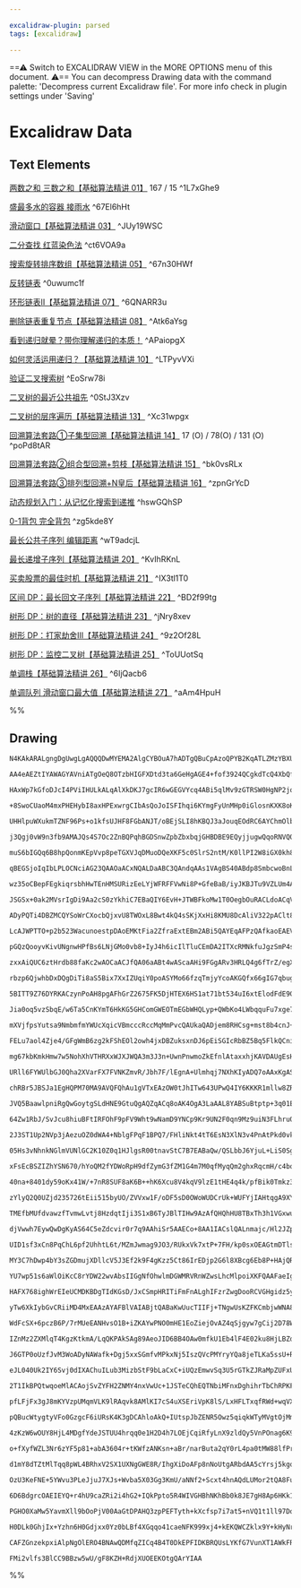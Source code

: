 ```yaml
---

excalidraw-plugin: parsed
tags: [excalidraw]

---
```

==⚠  Switch to EXCALIDRAW VIEW in the MORE OPTIONS menu of this document. ⚠== You can decompress Drawing data with the command palette: 'Decompress current Excalidraw file'. For more info check in plugin settings under 'Saving'


# Excalidraw Data
## Text Elements
[两数之和 三数之和【基础算法精讲 01】](https://www.bilibili.com/video/BV1bP411c7oJ/) 167 / 15 ^1L7xGhe9

[盛最多水的容器 接雨水](https://www.bilibili.com/video/BV1Qg411q7ia/) ^67El6hHt

[滑动窗口【基础算法精讲 03】](https://www.bilibili.com/video/BV1hd4y1r7Gq/) ^JUy19WSC

[二分查找 红蓝染色法](https://www.bilibili.com/video/BV1AP41137w7/) ^ct6VOA9a

[搜索旋转排序数组【基础算法精讲 05】](https://www.bilibili.com/video/BV1QK411d76w/) ^67n30HWf

[反转链表](https://www.bilibili.com/video/BV1sd4y1x7KN/) ^0uwumc1f

[环形链表II【基础算法精讲 07】](https://www.bilibili.com/video/BV1KG4y1G7cu/) ^6QNARR3u

[删除链表重复节点【基础算法精讲 08】](https://www.bilibili.com/video/BV1VP4y1Q71e/) ^Atk6aYsg

[看到递归就晕？带你理解递归的本质！](https://www.bilibili.com/video/BV1UD4y1Y769/) ^APaiopgX

[如何灵活运用递归？【基础算法精讲 10】](https://www.bilibili.com/video/BV18M411z7bb/) ^LTPyvVXi

[验证二叉搜索树](https://www.bilibili.com/video/BV14G411P7C1/) ^EoSrw78i

[二叉树的最近公共祖先](https://www.bilibili.com/video/BV1W44y1Z7AR/) ^0StJ3Xzv

[二叉树的层序遍历【基础算法精讲 13】](https://www.bilibili.com/video/BV1hG4y1277i/) ^Xc31wpgx

[回溯算法套路①子集型回溯【基础算法精讲 14】](https://www.bilibili.com/video/BV1mG4y1A7Gu/)
17 (O) / 78(O) / 131 (O) ^poPd8tAR

[回溯算法套路②组合型回溯+剪枝【基础算法精讲 15】](https://www.bilibili.com/video/BV1xG4y1F7nC/) ^bk0vsRLx

[回溯算法套路③排列型回溯+N皇后【基础算法精讲 16】](https://www.bilibili.com/video/BV1mY411D7f6/) ^zpnGrYcD

[动态规划入门：从记忆化搜索到递推](https://www.bilibili.com/video/BV1Xj411K7oF/) ^hswGQhSP

[0-1背包 完全背包](https://www.bilibili.com/video/BV16Y411v7Y6/) ^zg5kde8Y

[最长公共子序列 编辑距离](https://www.bilibili.com/video/BV1TM4y1o7ug/) ^wT9adcjL

[最长递增子序列【基础算法精讲 20】](https://www.bilibili.com/video/BV1ub411Q7sB/) ^KvIhRKnL

[买卖股票的最佳时机【基础算法精讲 21】](https://www.bilibili.com/video/BV1ho4y1W7QK/) ^IX3tl1T0

[区间 DP：最长回文子序列【基础算法精讲 22】](https://www.bilibili.com/video/BV1Gs4y1E7EU/) ^BD2f99tg

[树形 DP：树的直径【基础算法精讲 23】](https://www.bilibili.com/video/BV17o4y187h1/) ^jNry8xev

[树形 DP：打家劫舍III【基础算法精讲 24】](https://www.bilibili.com/video/BV1vu4y1f7dn/) ^9z2Of28L

[树形 DP：监控二叉树【基础算法精讲 25】](https://www.bilibili.com/video/BV1oF411U7qL/) ^ToUUotSq

[单调栈【基础算法精讲 26】](https://www.bilibili.com/video/BV1VN411J7S7/) ^6IjQacb6

[单调队列 滑动窗口最大值【基础算法精讲 27】](https://www.bilibili.com/video/BV1bM411X72E/) ^aAm4HpuH

%%
## Drawing
```compressed-json
N4KAkARALgngDgUwgLgAQQQDwMYEMA2AlgCYBOuA7hADTgQBuCpAzoQPYB2KqATLZMzYBXUtiRoIACyhQ4zZAHoFAc0JRJQgEYA6bGwC2CgF7N6hbEcK4OCtptbErHALRY8RMpWdx8Q1TdIEfARcZgRmBShcZQUebQA2bR4aOiCEfQQOKGZuAG1wMFAwYogSbggADQA1AEV2AElrSQB9AHUoABlmKABBACUoPoB2JH4S2ERywOwojmVglOLITG5n

AA4eAEZtIYAWAGYAVniATgOeQ8OTzbHIGFXDtd3ta6GeHgAGE4+fof3924QCgkdTcQ4XbQffabTbffanNYnJ6AyQIQjKaRgobaXZrQ6beJDeI8a4Ha7xQHWebiVAfQHdUhsADWCAAwmx8GxSOUAMSbBD8/mLEqaXDYJnKRlCDjEdmc7kSHmaHgAMx4mk0wsgKsI+HwAGVYAsJIIPFqIAzmQhWiDJNw+AUBFBGSzDTBjehTWVAVKMRxwjk0DdHRA2

HAxWp7kGfoDJcI4PViIHULkALqAlXkDKJ7gcIR6wGEGVYcq4ABi5qlMv9zGTRSW0HgNP2joAvvSEAhiNxYZsLh8DsTAYwWOwuGg3sOmKxOAA5ThibjQ/ZIt6HXaF5gAETSUC73BVBDCgM0whlAFFghkssm04ChHBiLg992g38ob99kM3mtAUQOEyub5vgf5sOK+5oIe+BhAU7YFPWkBlBImwdEMmAAOKoic5oTDS0BYFA5orGg6ybNiQwfPEeJ9t

+8SwoCUaoM4mxPHEHybI8axHPExwrgCIbAsQoJoISFIhqi6KYmgFyUnMHp0iGlosnKXK8oKAqjCGorinG0qyhyqmKsqaoauaOp6m6HoWhy3qKc6Vo2kJdrSfS9mukaeFet2PrCH6AY9oCYYRrAPYxiGukJkmeTpiGma4Nmr6oHmBYhkWxAlhIuDoZWZ7EDWybJSBimdolnxIh8VwnI8U6jpw9qHApDYjjOHDzhwi5BjCHw8GsRKHPxDaENuu4Qag

UHHlpuWXukmTZNF96Ps+o1kfsUJHF8FGbANJT/oBEjSLI8hKBQJ3aJouqEOdRC6AYChmOlbAKAAQlUmyaAACrsMLYEMbAAFIKOanLgYl40IICe6YIREiADwbgAI+7kuSACRygAOpoA0nKADEqqCAJBy6MY4ACAyAF/qgACHoA6d6AKs2gB9PoATdG0psgCIDKmqaoASQyoAoLOHJWlAACoEeUyN4zjeNE2TVO0+xjMABQHXIigKCdFBnRdV2EDdh

j3Qgj0vW9n3fb9AMAJQs4S7Oc2ZnBQPqhBGDSnwZpbZbxbqjGHBDBE9EQyjjugwQqoRNVQOYBCe+iPvQGG5p6FkuBFkwOZoIVgWkOiRYEHzUPlPDiOo5jwuY6LFM03TjPM6zZsceauBCFAbB9OENs0mDf5xwAEmiGLQyzSSHLBYwIaUiUQISl7xJIrcByGuHlJDk8NsRTFrGRSSUdRPC0b2DGrGRDXaEcX34mseKHEMgKCcJvB/CiHdSbwbshlS8

muS6bIGQq6B8hpQonmKEpVvp8peTGXVJqDMuoDQeXKF5c0SlrS2ntM/K0llPI2W8iGX0kh8oBRDEFbAkZQqNRKBFRMt4YoNjiglICKVBrFgXhAXArccp6SwYnYCHZlo8H+CcEk+xfwhmamOHsewaotTah1Xg/xvzryGHwwaw1ggvgPEecGk09LTWvHNNAd4QwPifIot8q0SS7D+A1eIYkGy7XKLLI6CtTqq1VurO6JAtbPVejUZQX1NgAEchhWEB

qBEGSjoIqIbLPLOCNciAG23QAAOaACxNQALDaABC3QAndqAAs1VAgBS40ABdp8SmbcwoBnLuEAolxKSWkzJOTUwyxkHLY6diVYXUcZrbWbiPEwh8X4w2FssjW1tvaQh2pHbO3wK7d2UNQ7e3KH7OeJQRxB3cBM8Otc4BR0trHf0pAE5JTYTglO/h0781hhEmJCSUnpOybk1MVca51wbn0tAzohAhJ2m3G+XdtgXD7vBVKQ8/oAFUYCwlaPqVkOEm

wz35oCBepFEgkiqrsbhHwTEnHMSURizEeLYjWFRFFVwNi8P+GfeBaB/iyJKBJTu9VZLUm4AMi0blX6AMVOpb+Wlf66RlCpd+EAlSqhAWZcByCoGoJgQyxyF8HQNlgUKk0IqfJ+Ewf5IMgVwx4JCtGOlxCopaLISUChCAtlJ1SrQ0s9QmHViVds6hJQwjLX2D1feRiRGCKDOuZ1c4Fw0k2FCXqvCzGosQvIhA+ixrKJPFNK8s1SELT0ctd8Ri/hL0

JSGSx+0ak2MVsrIgDi9Aa2cS0zYkhiC7EBaQIY6EvH+JTWBFkoMw1T0OegbOuRACLdoACqVADpXoAY+VC7i1pPsUu+TCkC3bd23txcoTS2sfLTN9jGm5qcQ9Vxhbi2lvLZWrpDsemN36VuqATt9AuzBGM3oXtw7TPNHM4O+BFkz0joCaOUQ46bMSkahsXJU4cAOZnI5iNR09pJkXCWA68mUhufXVg9zUCPOeZAf8CB26SXeT3L5xQB5IXQDMeIVQ

ADyPQTi4DBZMCQYSoWrCXocbQjxvU8TWOxL8Bwt4kQ4sSKjXxHi8KMU8DcAliV322pAClt8ZIPzkjSOlsCuVqS/ppBs2k/65Sk0ZPlpkwEWUgbKs0iCWTiucrwbTCAZWejleg3yirazYPfaq/BGrYxSkitG2KWYDWvp2TQ9KdDcB/XNXlS1b6bUlR7LsTh8J4TfHdT7WEkrZnTjHGIr19rEQ9RJGSwNO4FGjWbqoi8kabzzR0YtENK1upnD2H2Li

LcAJWPTTO+p2b523WacunoestpDAoEMKtFia2ZfraExtEBm2ABi5QAYEqAFPzQAfkaoEAEV+gBdkMAMvmgAnIPJqB9BvMBu5FG5NmbC3ltVOnXUpWc7roLqazrFrnivwdYUJu2Kltel2zpSqIZh6RnHobeMs9UyED+0vUweZIcvskfvSGR96z46uetZAD9+z8DDt/Zt8bU25tLZW1csDtcIM7oeaQJ5lWENvJ7Ch4ocE0M/PKISDgq1W6tBVERvC

pGQzQooyvKivUNgnwHPfBs6LNjGMo0vb8+IyJ4h6icIlTluCEmDA2ITXcRMNkfuJgzSmP4stkyKdl/9Vc8uAap2KgqNPGa03ZF+umEGm6QUb6yJuGwYJYSzFVwVGLes1fZkh+XyHOcNW5koaUMroFwAAaR8w7/zAhAtoCuFRXYjwZERZ7FcCL8WezEnhLsdjdKhrpeDb14J4a1G5c0SmXVkBdFLUSsVhNxiBzi5TUWPa6ADu2KOw0k7jX83LpqEH

zxxAiQUC6ztHrdb88faKc2wAOCaACJfQA06aABt4wAScaAHi9FGgARv3HRLQ4g6fTrZ/egXI0/5/L7Xxv2kW/9s1cO1my6DW81Lp1t33v/ebvdKttj3gT2XtHqjye29EgL2BzXp/7oDLKrIxzPo+5Q6hh7Jpxw4DaT6z6L4r7r6AZ9oVTb4PzgZ3JNx9YvL+iIaUpBjE5gCk6FDk4SAfBCAUBCD6DYCbB04QzgokaQpM7kZ84JCIqXCx64i4jc5o

rbzp6QjwhbDxDQgDiTi8aS5Bix7XxIZUqiY0poASYMo66fzqTmjyYcoAKGQfx66gIG7qbugoK242pip8bRZOgvxGY262R25mYO4y4lC4I2YsxhQNhaqOZe7xQuZUJFTuYB70IdCh5+a+4R7LR4jBYrjsSpYMCxZ1TSGnz8JxGtSercAHAUSx5dSbg54hpZZyYRozR5Y6oxoV5CKGKlYIr9QCYQCppN6X4t7X45od736vTMCrqbCYBDBB6ziD5wbD

5BITT9Z76DYRKACzynPoAH8pgAFhGrZ2675FK5DjHTEX6HS1at71bt534uI6xtElodFdE9G3bkL3bv72x3ZZAHrf6oB8GQCzzAE1E/YzKQBXoLJA4gEg4Nhg4QGQ5+FOEwFfpwHDHNpLEzHo6YGY7YHcAwb44EG3wfK9wk79zkHoDxA1Czj9B9D7BCD04QqZxkYkRJpUZ9hIrfjwgcRkRMZMR9gnzaBkRIgpYURbA8A8YNjnx6ZHB16y6E7SQ3H0

Jia0oq5vzSbqE/w6Ta5CnKYmT6HkKG5GHComGWEOTmEGbWHQLyp+QWbKo4LWbqquFu7xge7FFObeGQG/GIQmqZQACywRmpVqZpFokeeplEP42KCerq1RAiHq7UNIMiDUBI3q2RI0I+gxIoBRGinhJQ5eRW8apWVRJwnJeBjeUg9Rs6beasp2neOsQe6Eex6EQw2AQgvRNR/RkEuBtx8BESgA9c6ABG+tMfUPUKfkihgXMQUhtjWXWQ2agROkMFOi

mXVjfpsYutsa9NmbmfmYWUcXqicVBmcccRccMqMmPvcQAUkaQADjem8RHCsg+mst8b4cnJ+t+uPlWbWVMfWY2T2bMSUNXBCZBjSNCfXvgdyd3J8oid8oNEPD0FAEyPELgAAJrMDKA4nMF4msEEnsF7C9TnAiEcS8m84EgnBUZwpkh4i8JIoS4XyEgWFSDPkK7Xn8lKGClMpq4yYaFa6KYSm6EqbSl6qylWRqmW46bKmMWGbW4MV2EKoOFO5qou5u

FELu7aol4Zje4/GFgWmB6zg2kFShEOl2owh4jxDBZuksxnDJ6pEiSGIcRbBZ5Bq5FlkQCniF6FHF7aINhRlxrlH86nAIqVZJnN6pkbHpnNHDmbBVCfSAo1BDD8hFnAy1oDGwb4RAkRKAAESoACZp0xgAs4mACwmoAEFBgAnQ6NlrDNklDkCtnDG5BhWRWxUJVdkSxJUrG1INHHZOVbEFpuV7GeXeWTmDLbozmf7zmvaLlDGnphzfa/aAGvGtXA7b

mg67kbKmkHmw7w5NohXhVTHRXxWJXJWQA3m3J3n+UwnPnwmoZkEfnlAtaxxhjKAVDAUgEsHzxsH7A4gnA/i9ikp9iUnMRIofKUQIpHzxk9TGIYV6a0ayGEF3zUpPwsWqHq5kVikUXEW67UUCqGH0UmZSpmFSH6YsWqng0pX2GWqOHQ46m8X6kPiGlCXGmUKsJQH+6eY4ZSX7nFTLRURrTOkxGemRaumrmiLqUswIoUTxBQhKWpS6V54hmQCGU5bG

URll6FYWUlbGJ0Qha2XVarFX7FVNKZmvR/Jbh7F/lEgnA+Ulmhqj7NXhKIyADQ7oAAxKgASAmABK+oAIw6gAqmaAD4/4AGR6gABvKABgLoAMeRBtiSgANOaAAUsYAID/V5kAqVw1xSOtBtJtFtNt9t+tTtbtBVGa/ZTRpVy6st8titL+e6D2u65x+6C572zVy5jxf2a5QBm5oBO54B/Voluyh5gJx5WtetRtZtVtdtDtLt7tYJiuWB81pZateBBO

chRBr5JBSJa1EgHQPM70MA9AVQFQhAu1gVTxEAzOW0tJhITw643UPwQ4IY6KKKR1mllw8ZRwQwVUz1UuR8b1wmvJSuAp31lFPKv1opCmekqhehINECcpmmthphZuzFENVhbFcNntCNtpSNoYKNBCdmBpglpleqIlRN/hnm70hNON9ptqiUMixibw34FNyR9o0Ial3pPYvU3qO9O9MR2eQZC12WxA6iUanukZ/Nle74q0ZElEq0AaNRDeYthVDlA5

JVQ5BaawlpniRgQwGoytgSLdHNE9GtuQgAQZqACq8oAK4OgA3LaAAL8YABSuBtptp+3q01EAXtG2UjcjSjKjajHwvZ4tRVaZUtLRLEPDMIfDAj1VEAz2tVj2e6lxb2P+S5m5K5TU/2OdXV7xPVnxfVEOEDfxJd3tzaOjCjyj+tqjuVrhGjs1WOUGeRbdsJyGXdpB6GQ854bA+opAHWawY9jBxGe1oFB14FlG8ZW068UIdEvUjD6Kx8e8/UUIDUQw

64Zw1RbJ/SvJcu8hiuBFtIRFOhF9pFV9Wht9wNamD9YNCp9Kr9UN2F0qn9Mz9uiN3FLhruQD6NIDpedj4DsDYlHmpYNQMDdp7ClelwMFLEylnwHpyRKeUeUF3GlEgZGWwZAVXNpDRevNEA5l1DllRIilyaFizDaaxjbDkdnDy6uwOZMI70QwrImwgjflwjAVYSCOgAMVmACD0UNoAJPK0+gAiBYe2aPzECxYu4sEth1rGNG36Qs6zQueJwsIvx3J

2J3ST1Up2NVp3jAezuOZ0dWA4+NblgFPqF1BPQ7/FHliNkt4tT6EsN3XlN3v4PnAtPkd0vkInd3vl+5DwfCGh/T7AVBGD0Dj2M6lOLwz1mIyJLxVQ/CkiXWtOUY3N87XDfBmI9R73SQ8SH3y7H39PKEvw/UjNsr/U33n28pSn32w0zOwLm4uQw1LPP3f2cWrPanO6APhQCXfP6oDXGqHOZR9AnPh6yWlTsTBaEitMskxa1RU2MOU33MSKrRb1XOs

05Hs3vNhnkNGlmVUNlGC2K10Z0q1HJlgsR00tnavStC7B7EABaQw/QSLbbJ6YjuL+LiS0SgAi/GAA2ioAI6KgAap6AASikS1o+lSu2u1u3u4e9UiO+sew2Yy5ZOzO3O30My3OW/nVU46na4+nby+1aueufcXnb1QXYE/s8XUNRWYjKexuzuwe0S/E5CTjnjo+e3e9ctW+WTr3egBUNgNCBQHAMoCsIUwzvtSUNPR8q615V5WFsIivasKJLSUSOxD

xFsEcBSZIZhYSN670/hYoQM2fYDWoRpH9dfZymG3fZM1G4m7M0qfMyqQm2ghxRqcmH/c4bqRsxm8A1m3s6c7mwEbgPqIWzJfAz2MydcLddTZ49W0uPsJW88Xc3TdwfaiuLsIw4Q688Q/kUZeGRQ3zbGn832zInsAmXBiC3Ude9S4OeO4WjmYCtIoQAu280uwjqe4AEI6S+gAsgmABhymoyBvK57SSxIJtji6u2l1lzl0Y6w6O5F9LdF3sXFy+1OQ

40na+8401dy59oKx41W/+7nR8SUF8aK6B++hK6Xcu8V4kqV9lzE1tHE4q4k/pfBik0Tmkz3dq+UHAGwO9MQGsL0AW0R7iZPdPWxF8PJSfBxCdTEeiifIkIiFO6IV+NwuCH/Z0xOE9eJM+Q1J9crvx0M4J6ynJuRaGwJ+JwYVM8YVJzG2/S/Vbo/cblJys7/Ws2p3xZAB4T57syaUXZA6WDzIZ1AcZxOJ8AO0vHSpTViMF7EdW/W5cL1CcEcDwK52

zYlyQ2Q0UZjd235726tEii515byUO/ZVVxw1F/oDF5sD0OWoWUDCrUk+WUFYjIAHtqgA9XYUyADqmoAPexgABiSAAK2oAGNpgA0erK9qO7ClwAA6HAZEqAUsOGxsHMMi1vtvLM0IVvNvQ6G2yvavWvevhvSvxvFX4dN7ELIvYvEv6EE55vlvDvZs9vNvFczvDvr+rLH+H7nLX77XLVky/+fLf73jmfvjwr4OL6Yr0BITEHuQHv5MGvOvBvRv03Jv

TMEfbMUfdvawzfTvmwLvtj8HzdqtIji3S1xB6TyJBlTIHw9AzAfQHQhHU8TBxTh3h1VGxwuKK468R8l3qwLnR1S/+IvC3q7wuIjDL3qA+DXHPJX3p979VogbIpwbIn2h3K4b/KEn8noqczEqcnsPNhCn8NybiPqbPF6bdwpm3R7ZssefucSvQiqB484GjpFFP6k4ThYaaLqdvpg3ERkRcQFELnAQyZ4edQyXnTtuz0oac8DEfbREFxGwoC8+ygfM

djVwwh7EywQwDgKyAS64C5eZdcvir0r7q9AAhiSr5AAECo+8AA1IACslQALnmajc/Hl2JZpUFiFfDXrwIEHK8RB4g6bufivaVdqB1XcxnQMBQMCmBDXGqm+0cbJ1WuXLNgRnV/aWceugrQDv42A5F8huwTcDvLw4Ge8FBQgsQRINm63l38svJhqq1Q6D9VuiEIeEYDgAcB0IpAP8tgC3AmsSOywNgh8AY6EgrgU7L8JcD/ropd+VGf4Ndz2A2d3g

UID1sf3xCn8PqChL6pf2UhhtL6t/MZmJwmag9JO3/RUkxVk7xtP+7FH/kp0sxOEAGtmDTlsy06Y9i+eNUsK0GgFnMTORwcEM51rZoMgwJ1VATSCeCIhDEGwF5rnmZ6edua3nLtkQNKIkCE0LrDiKLVBYaCIuwvGrvoD/KeItwQwFUPEBYEoskuI1RXpwI16AAjEgXyAB0JSEGzhAA4W6AA4FTUbxANGx7WQR8PV7fC/hSgwESCOm5gjKWEtUxhmX

MY3C7hDwp4bY3sZGDmujXDllcV5J3Ef2k9F4gKzz5Ct86IrEDjp2G6l8XBcg6Eb8P+HAjQR3guar4IW6vI1WaHTVhhzW77RmAFAdCDUEkD6hoG+3ECvPwJJfBF+pwHiCvytbr8SIJIRICfFYi+lYQa4Xkkf14TdNcKvrXjv6yv41Cg2APENqJ2B6NCZSoNcHi0Ok5tD3+HQ6ZvDx/rKckeqNTZg5hAHaci2YwzKDtXlQWpbSRbAnqgCZrghhcpPB

YU7wp51s6aWlOiKcC8rYDW22wvAbsIIGgNfOhwlmDGWMRVRnWZwsLhcMlpoiXKFQAAFaeIg8v0MsM8N76osy+baQAIAGgAEcjAASEqABTRUAAXqYACx/wAHNygABujAAY/qAA0ZWnx61AAFcZHsCu++NsV2L7FDixxk4qfDOOREmNHKd7AtNWNrH1iDBdjacsYJa6ftriv+UkVnWsGUjbB/XAJg4LpFODYCoTCJIuJ7EDiRxE4qcbrVnFSDu+SrX

HAFX768ighWrEIeUCMDKBDgTIdKGsD/JxCSmpHRITiFmFnALghIFzrZwgDooRCVGHgidz5yr9nm7HPTO8D/o9Mz+FQ77lUMZS/dahFou/uMwjbP9OhX9R0XAnaE0TmhTCHoVqSsxpsBhQAzTr6JGGODzSebQPPBODG+ZQxRnR0nv3pJHBVoylPnIkUs600sG0Ye1Azzp5YS3OWw1gQZQ7Zs8cxPzHtkcNKwXcNhj5OylQMuE7jl08QW4TCHoBDA/

yTw6XkIybGvCRiiMD4MxEAAzAYAFBlVAIABjtQABaKwUucTIIFj+TNgwUsKZFKCmbjwWNA8xk5M8SuT3Jh43EUn1nIEjTBafcwZeP5YbkbBfXSAAN1pFFsYcz4svnFISkRSopf4ubveUAmLUQJK3MCYPHKAFICMxAbAFWKCJSi5+REcjB8DWA7BcU/UBFMYi2BwVt4U7WklxGab9Q6IPwDpuYTp5lC8KM1P1oMwf70TNclo+/kAhtG0U7R8pCHpD

WdFcSX+6pczB6P/7rMUeEANHvsO1B+iZKAYwPNO0mHE1EoZiejOvAZ4qSjgyw7gCij2D78WacidMYZI+as8TKOzX5r2y4zvA+eJY4dmWNRHOUC0PMHhoCjYBDA/AjYvwWizeG5BokgAf1Sd22vJfD8NQCAA0f0ACJ8YAF3YwAN2e0U72lTNpnbt6ZjM1mZzJSlC8HJOsAmXsWJmkycRx4/EYYMKnni3GnXbPlYNz5LIKpEAKqQ+JqkjcXxiMGmXT

IZnMz2ZXMlqT4KgzKtkmA/LqQKPAkSAg89AeoJID6BB4OAw0mfkU1Eb4lF4E02ku8HjLBZdJxwFUUxAogvABwseJEPaiuAOtihionaUaMqHQ9qhAnI6ZzUB5WjfuIPW0WDyukOjIenE5OaxVYnLN3RvQ5GgJL1LeiMapk0AaMIgG4BCM0ksPHJNGjfAp2SDd4CpM+5ICvS4iDPL8HYx6ScBLwlnl83R6oyLJuIWEKcAp6UDwu5YvGcui0CeJPKzA

J6GTP0oUzfJvM3WoADyNAWafk+Dgj5xxSGmfvMPkxNj5IszQVcPMYryYQa8jeTLKa5ssU+RIi8crMsHdc1Zd6PxnePsE5t6Rzg9gefIPkMyj5hjODq1MMnATAhNs1aoKPQD1AKg+wKAPgE2A8wPgCEmUT7OxAusGGXlbqF9BDlJCrgFwBnixCRSfBhcMRI/jigTnn9CKP3Q6eaOOmMSGhzEpofdJYqxtoad0kuW6N/5PT+JAAwSfxWEkfSMe2NR8

eJL040Uk2IY6Svj0dIXAChuILub3MizbStF9bLaCxC+iUQzEmwvSq3U5rGTkZJRaMpZUFxUQKBoXbGQH3skViC0kgNgHsVaBDBu8m8sxaIwRyAAHOUABqyoAEKAwABaea7QAM7ygAN9NAAXOZHyGY3MjbEErCWRLYl8S/3lS0XlR0dYbijxV4qDw5TZZb8kwWeOJE8sv5ZIrxp1RvEaytZQCp8QCT1m5Bkl4S6JNEriVXyElZszkfN18VwK4SoE2

2T1IkBPQtwqoeMlACAojSvZYFH2ZNMY4nxVwUc+1JSTeCQhEQTNbiMFnxDghihrTbChRPKF9NjRB04UkJ1GbilrRXCnOdxIMx8KFmDKW5aZmEXlz/6lc9TkJKGEiSZF/ohudgH+lSp5JPwEGekKwlk9XU8Y+zppJNgZ4zgGeWGX7hHneSx5PNCeeZPzE2KYQlTLGYL1vlizXo6EZgHsXPBDBzwfyHxSI23nNpAAXMqAAX1NQBbh3o/YmmQr0ADhp

pfLFjFx3gJ8mKYVzpUMqmVLK9lRAqvk8AMlKI7cS4uXSEriVpK8lS/LxHFLTxqfRWd+wqVXjf53VAvnuTEkl8QFYjflYyuZXUy2VHKoDLwDFXQLzZOBPpTyPgUash+mHCAFWNnCkAYAawTAAgGNbTLTWSE2UZNK+i6To55ArypSQ4j4LFloWSiFHKwn0LEBXJNVrtL5InKWFZy/7uwvqFXKn+3CwRfnJumkSP+roh0QjxEV9D3lr096YQM+miTZF

pQBucWtygtyVFo0GzgcF6iURsK4K3gDCAhloAkQ+IUtspJbZENR5Owz5qiqkWTyMVgtOjMmP54OLcVzipeTrF+h7FeokgRFp5ORbIr1aCOfFtWQFX9jV2gAF7dAAIfpHzcubvdKvusPUnrz1V8kDOoKcVZLaWr0VdYCnXWIsFVeU9lgrLKUddKRXXOztnWqXqz/5lU+8fUvFYMj2BN6o1XeovUciEmNqvvnaoGUIKMm5QE4EYB4A4Y1Qawd2aEln

4zKzW6wOUY8HjL4MDgfYdeJSTUU4hrqq0e1H2D4h7LOEjCqiRfyLnX9zldQy5VnPOnag6K9o1/jJ1ulFynlinR6a8tU5ejBhPoqRXXN1U/T6EGuRRTJOUUwDRonCU4KYhs4qTrJ6kuLHTS8rElTg3UExYuxRV7Cq1Zk4gdOq4yltThNklhs+txnZLXo9AIQHsRVBDA8oFK5sS4Lg1MrAAykaAA27UADVSoAFgg+sp2U5W0xmSPKnmcFv7HhbotsW

o+fXyfWZL3Nr6zYF5p81+abA3604r+tKWfzANKsn+aBr/narButa2qY0rL4pa0tMW88lfPr7dLkNsCtDakwdXBDhl6AHmGwD+R/I2AVsLxDgrGn+rtAXEY+A1A2AnV4QlJAobSQZqmI5tuKPZQGXe6JrE51E7jWaJv4MTM1Am65RdNzlP081b/AtS6JE0PSuKz05HmjQU22alNtalTbgAYLPKlFxfcMTZzohTtjg8wqzq6j/oJjoVCKGjUFzTEjq

d1mY8dTZtMlTqq8pWL4BRhxV2SX1UXNgGWE8R/IhgXiDoAFp8nNoUtgARbdAA5cYrsj5kgq9QsQp3U7iutO8VVuNvZSqdYuO/HYTuJ0lb32JSlVf+oz7noqtwG68WBrq3VSZKjWyVnuoPVGqqdNOq+XToxw9KUNQE3rct363dSMMw8eoFWJqBihNA8QKbd7LI2JAd68KRFH8CZoU9GI5wWbVUR6jEgeolwNSSUD1H5TBMhophXxxok8b016ck6Ux

OzU3KeFNE+5YWvu3PLeJjuJ7XJs+Wvba5X03Gg3KmU/aNNf2+Scxt4hnAQdLUMor2tQA8FuM4IbCvpNMUiNEZ48ydeitR015lw9iqrOcLc2Srl1r0KoLOE8R/Qhg+oTrFuqs27rKZgAVWVAAwDGAAICyPlIipBEIgWGPsn1XykR2WiVezvb2uUu9MIHvX3sKWvzk+Auj+UrMq3fyxdmq/PtSML5Qa9VdUlwfPqn1IaEO0GdqchyW6d1tdQy3XbgB

6D6BdgrcOAEIEYQ+r4hU9caZRi2i4hG2+IQkPpto5R4WIVGHBhNKhBb0k8JE7gH8Ap6HKk1J9Zhf7qO28aTt/Gh/tnIu2Sai5keu7XnJ4nSa+JZasRVXPk01ydm7235RJPoR2hm5IRZtYDJXBkD48Wi/pO7uA0aT+5FUIkLg1h3udR1COpGd8xR0FiNgt3GIvPJxlt6PNb0SxpsAqBvBzwJOsfGIzH2AB8NMZn/pokgAck1AAPApHzLyM+0+bkEM

PGHO0XaMw5YavmXll9bOoPjV00AaGtDPAHQ3zpPEFTyth+kXcfsp7i7at5+nVQ1t1ll97DqAEwxYasP36e+fg/pX1tgjgAyE9COAHAENBLRuA9YaAKiAyDlAnwpAQCGMAYCEAEAFAJ6BnNOmKgVQzRlo8KE1kiBAgWQeoHuH0CGgA2eB9Ne0dICdGoA3R9IPUeD2cLQ9lUjo7NDGP6Aywwmyg1UYLLDG5jPRvo2Jtu39dZjXRjY48vD0zG1jex9I

H0DLk0GhjIx+Yzhn6H0Gdjxx0Yz0bLBf4XGqqo41caeNFK999xj4+kEKQWCZklx9Y+kHyNrkegwxtgBQFRC4AwBQJk4/oHPAyhwTjIKEyECHi4AITVAFY7scePpBkTkJnmMRv/htHmA2ARkHqB2rSEaSjwOiFVDL0IoLNBQC0GSY5D4B4JbLHerNtJrMbmSWyqo0YDYAGBCj/CAgE8lpQvA+wtulanCdxP6AzjzCS1Jo1yhtHJQJAH9VUdVPEBDQ

CAFZGnzekpxiAlpNgOlERO4BNAwQDMfqZICq4B4T0DkEPFIDKBRQUsLYKfG7VunXT1AWkFRlsb1xlA+YDE1MCdO4AXTykiRHSHDNemyFXSaU6sZGObGWQNxoOJwE01VH9U9cYsCnDmDCmGwmQM0xaahJP7PiRAXU4/qQ4Ngv0pRxDgFWEDoK44hZp5NKbsBViEAMwZgPqC/RwAjTJpr9OacH0zUZghARgMNo5A5nxgxGsIMEEHN1QH0QgboAYEJN

FMi2vlfs3BlCC9BBzw5wU/gF8KZH+RdjXUOEEKOtgQArYIAA
```
%%